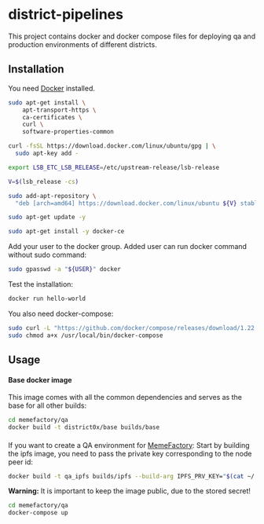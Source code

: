 # district-pipelines

This project contains docker and docker compose files for deploying qa and production environments of different districts.

## Installation

You need [Docker](https://www.docker.com/) installed.

```bash
sudo apt-get install \
    apt-transport-https \
    ca-certificates \
    curl \
    software-properties-common

curl -fsSL https://download.docker.com/linux/ubuntu/gpg | \
  sudo apt-key add -

export LSB_ETC_LSB_RELEASE=/etc/upstream-release/lsb-release

V=$(lsb_release -cs)

sudo add-apt-repository \
  "deb [arch=amd64] https://download.docker.com/linux/ubuntu ${V} stable"

sudo apt-get update -y

sudo apt-get install -y docker-ce
```

Add your user to the docker group. Added user can run docker command without sudo command:
```bash
sudo gpasswd -a "${USER}" docker
```

Test the installation:
```bash
docker run hello-world
```

You also need docker-compose:
``` bash
sudo curl -L "https://github.com/docker/compose/releases/download/1.22.0/docker-compose-$(uname -s)-$(uname -m)" -o /usr/local/bin/docker-compose
sudo chmod a+x /usr/local/bin/docker-compose
```

## Usage

#### <a name="base"> Base docker image

This image comes with all the common dependencies and serves as the base for all other builds:

```bash
cd memefactory/qa
docker build -t district0x/base builds/base
```

#### <a name="memefactory-qa">

If you want to create a QA environment for [MemeFactory](https://github.com/district0x/memefactory):
Start by building the ipfs image, you need to pass the private key corresponding to the node peer id:

```bash
docker build -t qa_ipfs builds/ipfs --build-arg IPFS_PRV_KEY="$(cat ~/.ipfs/keystore/memefactory-qa)"
```
**Warning:** It is important to keep the image public, due to the stored secret!

```bash
cd memefactory/qa
docker-compose up
```
